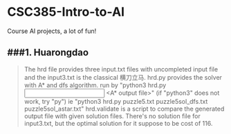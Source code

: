 # CSC385-Intro-to-AI
Course AI projects, a lot of fun! 

###1. Huarongdao
-------------------
>The hrd file provides three input.txt files with uncompleted input file and the input3.txt is the classical 横刀立马.
>hrd.py provides the solver with A* and dfs algorithm. 
>run by "python3 hrd.py  <input file>  <DFS output file>  <A* output file>" (if "python3" does not work, try "py")
>ie "python3 hrd.py puzzle5.txt puzzle5sol_dfs.txt puzzle5sol_astar.txt"
>hrd.validate is a script to compare the generated output file with given solution files. There's no solution file for input3.txt, but the optimal solution for it suppose to be cost of 116.
